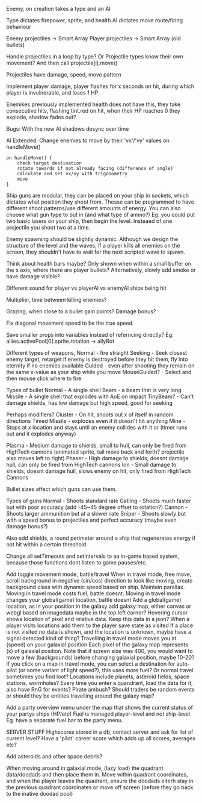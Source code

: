 Enemy, on creation takes a type and an AI

Type dictates firepower, sprite, and health
AI dictates move route/firing behaviour

Enemy projectiles -> Smart Array
Player projectiles -> Smart Array (old bullets) 

Handle projectiles in a loop by type? Or Projectile types know their own movement? And then call projectile[i].move()

Projectiles have damage, speed, move pattern


Implement player damage, player flashes for x seconds on hit, during which player is invulnerable, and loses 1 HP

Enemikes previously implemented health does not have this, they take consecutive hits, flashing tint.red on hit, when their HP reaches 0 they explode, shadow fades out?

Bugs:
With the new AI shadows desync over time

AI Extended:
Change enemies to move by their 'vx'/'vy' values on handleMove()
```
on handleMove() {
    check target destination
    rotate towards if not already facing (difference of angle)
    calculate and set vx/vy with trigonometry
    move
}
```

Ship guns are modular, they can be placed on your ship in sockets, which dictates what position they shoot from. Thesse can be programmed to have different shoot patterns/use different amounts of energy. You can also choose what gun type to put in (and what type of ammo?)
Eg. you could put two basic lasers on your ship, then begin the level. Insteaed of one projectile you shoot two at a time.

Enemy spawning should be slightly dynamic. Although we design the structure of the level and the waves, if a player kills all enemies on the screen, they shouldn't have to wait for the next scripted wave to spawn.

Think about health bars maybe? Only shown when within a small buffer on the x axis, where there are player bullets?
Alternatively, slowly add smoke or have damage visible?

Different sound for player vs playerAI vs enemyAI ships being hit

Multiplier, time between killing enemies?

Grazing, when close to a bullet gain points? Damage bonus?

Fix diagonal movement speed to be the true speed.

Save smaller props into variables instead of referncing directly?
Eg. allies.activePool[0].sprite.rotation -> allyRot

Different types of weapons,
Normal - fire straight
Seeking - Seek closest enemy target, retarget if enemy is destroyed before they hit them, fly into eternity if no enemies available
Guided - even after shooting they remain on the same x-value as your ship while you move
MouseGuided? - Select and then mouse click where to fire

Types of bullet
Normal - A single shell
Beam - a beam that is very long
Missile - A single shell that explodes with AoE on impact
TinyBeam? - Can't damage shields, has low damage but high speed, good for seeking

Perhaps modifiers?
Cluster - On hit, shoots out x of itself in random directions
Timed Missile - explodes even if it doesn't hit anything
Mine - Stops at x location and stays until an enemy collides with it or (timer runs out and it explodes anyway)

Plasma - Medium damage to shields, small to hull, can only be fired from HighTech cannons (animated sprite, tail move back and forth? projectile also moves left to right)
Phaser - High damage to shields, doesnt damage hull, can only be fired from HighTech cannons
Ion - Small damage to shields, doesnt damage hull, slows enemy on hit, only fired from HighTech Cannons

Bullet sizes affect which guns can use them.

Types of guns
Normal - Shoots standard rate
Gatling - Shoots much faster but with poor accuracy (add -45~45 degree offset to rotation?)
Cannon - Shoots larger ammunition but at a slower rate
Sniper - Shoots slowly but with a speed bonus to projectiles and perfect accuracy (maybe even damage bonus?)

Also add shields, a round perimeter around a ship that regenerates energy if not hit within a certain threshold

Change all setTimeouts and setIntervals to aa in-game based system, because those functions dont listen to game pauses/etc.

Add toggle movement mode, battle/travel
When in travel mode, free move, scroll background in negative (sin/cos) direction to look like moving,
create background class with dynamic speed based on ship. Maintain parallax.
Moving in travel mode costs fuel, battle doesnt.
Moving in travel mode changes your global(game) location, battle doesnt
Add a global(game) location, as in your position in the galaxy
add galaxy map, either canvas or webgl based on imagedata maybe in the top left corner? Hovering cursor shows location of pixel and relative data. Keep this data in a json? When a player visits locations add them to the player save state as visited
If a place is not visited no data is shown, and the location is unknown, maybe have a signal detected kind of thing?
Travelling in travel mode moves you at (speed) on your galaxial position
Each pixel of the galaxy map represents (x) of galaxial position.
Note that if screen size was 400, you would want to move a few (backgrounds) before changing galaxial position, maybe 10-20?
If you click on a map in travel mode, you can select a destination for auto-pilot (or some variant of light speed?), this uses more fuel? Or normal travel sometimes you find loot?
Locations include planets, asteroid fields, space stations, wormholes?
Every time you enter a quandrant, load the data for it, also have RnG for events? Pirate ambush?
Should traders be random events or should they be entities travelling around the galaxy map? 

Add a party overview menu under the map that shows the current status of your partys ships (HP/etc)
Fuel is managed player-level and not ship-level
Eg. have a separate fuel bar to the party menu.

SERVER STUFF
Highscores stored in a db, contact server and ask for list of current level?
Have a 'pilot' career score which adds up all scores, averages etc?

Add asteroids and other space debris?

When moving around in galaxial mode, (lazy load) the quadrant data/doodads and then place them in. Move within quadrant coordinates, and when the player leaves the quadrant, ensure the doodads eiterh stay in the previous quadrant coordinates or move off screen (before they go back to the inative doodad pool)